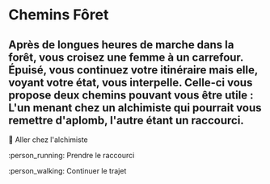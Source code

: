 # Chemins Fôret

## Après de longues heures de marche dans la forêt, vous croisez une femme à un carrefour. Épuisé, vous continuez votre itinéraire mais elle, voyant votre état, vous interpelle. Celle-ci vous propose deux chemins pouvant vous être utile : L'un menant chez un alchimiste qui pourrait vous remettre d'aplomb, l'autre étant un raccourci.

🍵 Aller chez l'alchimiste

:person_running: Prendre le raccourci

:person_walking: Continuer le trajet
